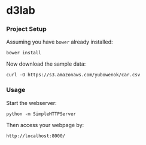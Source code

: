 # d3lab
### Project Setup
Assuming you have `bower` already installed:
```
bower install
```

Now download the sample data:
```
curl -O https://s3.amazonaws.com/yubowenok/car.csv
```
### Usage
Start the webserver:
```
python -m SimpleHTTPServer
```

Then access your webpage by:
```
http://localhost:8000/
```
